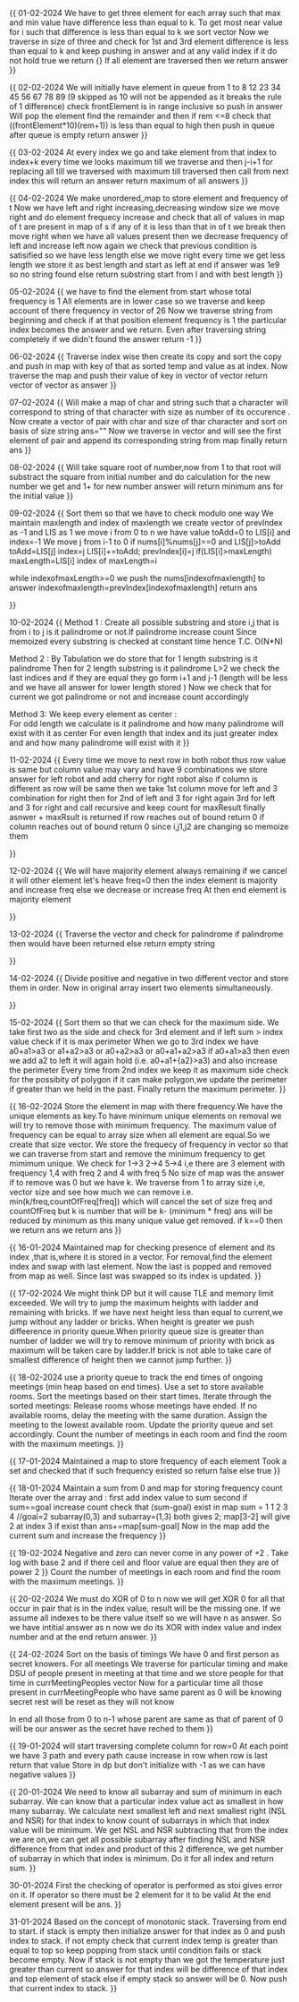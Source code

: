 {{
01-02-2024
We have to get three element for each array such that max and min value have difference less than equal to k.
To get most near value for i such that difference is less than equal to k we sort vector
Now we traverse in size of three and check for 1st and 3rd element difference is less than equal to k and keep pushing in answer and at any valid index if it do not hold true we return {} 
If all element are traversed then we return answer
}}

{{
02-02-2024
We will initially have element in queue from 1 to 8
12 23 34 45 56 67 78 89 (9 skipped as 10 will not be appended as it breaks the rule of 1 difference)
check frontElement is in range inclusive so push in answer
Will pop the element find the remainder and then 
if rem <=8
check that ((frontElement*10)(rem+1)) is less than equal to high then push in queue 
after queue is empty return answer
}}

{{
03-02-2024
At every index we go and take element from that index to index+k 
every time we looks maximum till we traverse and then j-i+1 for replacing all till we traversed with maximum till traversed then  call from next index this will return an answer 
return maximum of all answers
}}


{{
04-02-2024
We make unordered_map to store element and frequency of t
Now we have left and right increasing,decreasing window size
we move right and do element frequecy increase and check that all of values in map of t are present in map of s
if any of it is less than that in of t we break then move right
when we have all values present then we decrease frequency of left and increase left 
now again we check that previous condition is satisified so we have less length else we move right 
every time we get less length we store it as best length and start as left
at end if answer was 1e9 so no string found else return substring start from l and with best length
}}


05-02-2024
{{
we have to find the element from start whose total frequency is 1
All elements are in lower case so we traverse and keep account of there frequency in vector of 26
Now we traverse string from beginning and check if at that position element frequency is 1 the particular index becomes the answer and we return.
Even after traversing string completely if we didn't found the answer return -1
}}

06-02-2024
{{
Traverse index wise then create its copy and sort the copy and push in map with key of that as sorted temp and value as at index.
Now traverse the map and push their value of key in vector of vector
return vector of vector as answer
}}



07-02-2024
{{
Will make a map of char and string such that a character will  correspond to string of that character with size as number of its occurence .
Now create a vector of pair with char and size of thar character and sort on basis of size
string ans=""
Now we traverse in vector and will see the first element of pair and append its corresponding string from map
finally return ans
}}

08-02-2024
{{
Will take square root of number,now from 1 to that root will substract the square from initial number and do calculation for the new number we get and 1+ for new number answer
will return minimum ans for the initial value 
}}


09-02-2024
{{
Sort them so that we have to check modulo one way
We maintain maxlength and index of maxlength
we create vector of prevIndex as -1 and LIS as 1
we move i from 0 to n
    we have value toAdd=0 to LIS[i] and index=-1
    We move j from i-1 to 0
       if nums[i]%nums[j]==0 and LIS[j]>toAdd
            toAdd=LIS[j] index=j
     LIS[i]+=toAdd;
     prevIndex[i]=j
     if(LIS[i]>maxLength)
         maxLength=LIS[i] index of maxLength=i

while indexofmaxLength>=0
       we push the nums[indexofmaxlength] to answer
       indexofmaxlength=prevIndex[indexofmaxlength]
  return ans
       
}}


10-02-2024
{{
Method 1 :
   Create all possible substring and store i,j that is from i to j is it palindrome or not.If palindrome increase count 
   Since memoized every substring is checked at constant time hence T.C. O(N*N)

Method 2 :
   By Tabulation we do store that for 1 length substring is it palindrome
   Then for 2 length substring is it palindrome
   L>2 we check the last indices and if they are equal they go form i+1 and j-1 (length will be less and we have all answer for lower length stored )
   Now we check that for current we got palindrome or not and increase count accordingly

Method 3:
We keep every element as center :  
                                    For odd length we calculate is it palindrome and how many palindrome will exist with it as center
                                    For even length that index and its just greater index and and how many palindrome will exist with it
}}


11-02-2024
{{
Every time we move to next row in both robot thus row value is same but column value may vary and have 9 combinations
we store answer for left robot and add cherry for right robot also if column is different as row will be same 
then we take 1st column  move for left and 3 combination for right then for 2nd of left and 3 for right again 3rd for left and 3 for right and call recursive and keep count for maxResult
finally asnwer +  maxRsult is returned
if row reaches out of bound return 0
if column reaches out of bound return 0
since i,j1,j2 are changing so memoize them 

}}



12-02-2024
{{
We will have majority element always remaining if we cancel it will other element
let's heave freq=0 then the index element is majority and increase freq else we decrease or increase freq
At then end element is majority element

}}

13-02-2024
{{
Traverse the vector and check for palindrome 
if palindrome then would have been returned else return empty string

}}


14-02-2024
{{
Divide positive and negative in two different vector and store them in order.
Now in original array insert two elements simultaneously.

}}




15-02-2024
{{
Sort them so that we can check for the maximum side.
We take first two as the side and check for 3rd element and if left sum > index value check if it is max perimeter
When we go to 3rd index we have 
   a0+a1>a3 or a1+a2>a3 or a0+a2>a3 or a0+a1+a2>a3
   if a0+a1>a3 then even we add a2 to left it will again hold (i.e. a0+a1+{a2}>a3) and also increase the perimeter
   Every time from 2nd index we keep it as maximum side check for the possibity of polygon if it can make polygon,we update the perimeter if greater than we held in the past.
Finally return the maximum perimeter.
}}



{{
16-02-2024
Store the element in map with there frequency.We have the unique elements as key.To have minimum unique elements on removal we will try to remove those with minimum frequency.
The maximum value of frequency can be equal to array size when all element are equal.So we create that size vector.
We store the frequecy of frequency in vector so that we can traverse from start and remove the minimum frequency to get mimimum unique.
We check for 1->3 2->4 5->4 i,e there are 3 element with frequency 1,4 with freq 2 and 4 with freq 5
No size of map was the answer if to remove was 0 but we have k.
We traverse from 1 to array size i,e, vector size and see how much we can remove 
                       i.e.   min(k/freq,countOfFreq[freq]) which will cancel the set of size freq and countOfFreq but k is number that will be k- (minimum  * freq)
                                  ans will be reduced by minimum as this many unique value get removed.
                                  if k==0 then we return ans
we return ans
}}




{{
16-01-2024
Maintained map for checking presence of element and its index ,that is,where it is stored in a vector.
For removal,find the element index and swap with last element.
Now the last is popped and removed from map as well.
Since last was swapped so its index is updated.
}}

{{
17-02-2024
We might think DP but it will cause TLE and memory limit exceeded.
We will try to jump the maximum heights with ladder and remaining with bricks.
If we have next height less than equal to current,we jump without any ladder or bricks.
When height is greater we push diffeerence in priority queue.When priority queue size is greater than number of ladder we will try to remove minimum of priority with brick as maximum will be taken care by ladder.If brick is not able to take care of smallest difference of height then we cannot jump further.
}}


{{
18-02-2024
use a priority queue to track the end times of ongoing meetings (min heap based on end times).
Use a set to store available rooms.
Sort the meetings based on their start times.
Iterate through the sorted meetings:
Release rooms whose meetings have ended.
If no available rooms, delay the meeting with the same duration.
Assign the meeting to the lowest available room.
Update the priority queue and set accordingly.
Count the number of meetings in each room and find the room with the maximum meetings.
}}

{{
17-01-2024
Maintained a map to store frequency of each element
Took a set and checked that if such frequency existed so return false else true
}}

{{
18-01-2024
Maintain a sum from 0 and map for storing frequency count
Iterate over the array and :
first add index value to sum
second if sum==goal increase count
check that (sum-goal) exist in map sum = 1 1 2 3 4  //goal=2    subarray(0,3) and subarray=(1,3) both gives 2; map[3-2] will give 2 at index 3
if exist than ans+=map[sum-goal]
Now in the map add the current sum and increase the frequency
}}


{{
19-02-2024
Negative and zero can never come in any power of +2 \.
Take log with base 2 and if there ceil and floor value are equal then they are of power 2
}}
Count the number of meetings in each room and find the room with the maximum meetings.
}}



{{
20-02-2024
We must do XOR of 0 to n now we will get XOR 0 for all that occur in pair that is in the index value, result will be the missing one.
If we assume all indexes to be there value itself so we will have n as answer.
So we have intitial answer as n now we do its XOR with index value and index number and at the end return answer.
}}


{{
24-02-2024
Sort on the basis of timings
We have 0 and first person as secret knowers.
For all meetings 
We traverse for particular timing and make DSU of people present in meeting at that time and we store people for that time in currMeetingPeoples vector
Now for a particular time all those present in currMeetingPeople who have same parent as 0 will be knowing secret rest will be reset as they will not know

In end all those from 0 to n-1 whose parent are same as that of parent of 0 will be our answer as the secret have reched to them
}}



{{
19-01-2024
will start traversing complete column for row=0
At each point we have 3 path and every path cause increase in row
when row is last return that value
Store in dp but don't initialize with -1 as we can have negative values
}}

{{
20-01-2024
We need to know all subarray and sum of minimum in each subarray.
We can know that a particular index value act as smallest in how many subarray.
We calculate next smallest left and next smallest right (NSL and NSR) for that index to know count of subarrays in which that index value will be minimum.
We get NSL and NSR subtracting that from the index we are on,we can get all possible subarray after finding NSL and NSR difference from that index and product of this 2 difference,
we get number of subarray in which that index is minimum.
Do it for all index and return sum.
}}

30-01-2024
First the checking of operator is performed as stoi gives error on it.
If operator so there must be 2 element for it to be valid
At the end element present will be ans.
}}

31-01-2024
Based on the concept of monotonic stack.
Traversing from end to start.
if stack is empty then initialize answer for that index as 0 and push index to stack.
if not empty check that current index temp is greater than equal to top so keep popping from stack until condition fails or stack become empty.
Now if stack is not empty than we got the temperature just greater than current so answer for that index will be difference of that index and top element of stack else if empty stack so answer will be 0.
Now push that current index to stack.
}}

